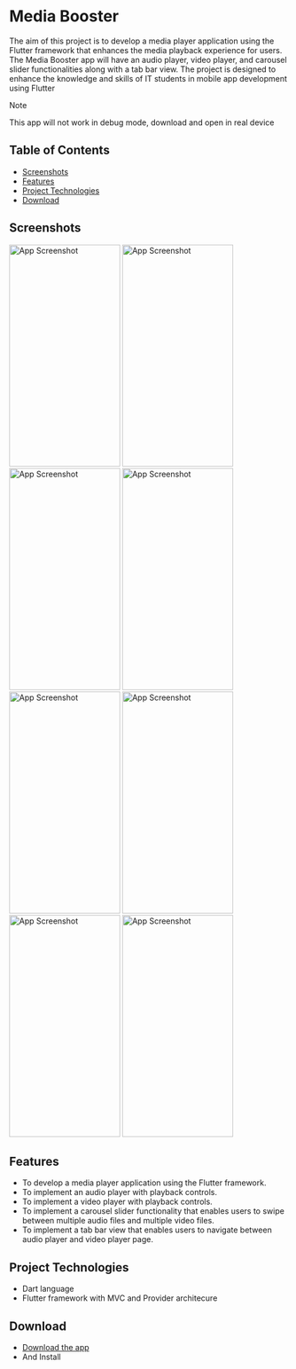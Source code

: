 # Media Booster

The aim of this project is to develop a media player application using the Flutter framework that
enhances the media playback experience for users. The Media Booster app will have an audio
player, video player, and carousel slider functionalities along with a tab bar view. The project is
designed to enhance the knowledge and skills of IT students in mobile app development using
Flutter

> [!NOTE]
> This app will not work in debug mode, download and open in real device

## Table of Contents
- [Screenshots](#screenshots)
- [Features](#features)
- [Project Technologies](#project-technologies)
- [Download](#download)

## Screenshots
<img src="https://github.com/user-attachments/assets/6f26f802-f55e-48ae-bf0f-d0cad952506f" alt="App Screenshot" width="200" height="400"/>
<img src="https://github.com/user-attachments/assets/18227266-3cfb-4e93-a181-3fc8379dc279" alt="App Screenshot" width="200" height="400"/>
<img src="https://github.com/user-attachments/assets/ab238939-79ae-4bcf-bb7d-07169fad881c" alt="App Screenshot" width="200" height="400"/>
<img src="https://github.com/user-attachments/assets/9f47db00-b607-492e-a6d6-35d7b457dab5" alt="App Screenshot" width="200" height="400"/>
<img src="https://github.com/user-attachments/assets/0568f10a-df83-4a7f-b44d-ffd222d9c4ef" alt="App Screenshot" width="200" height="400"/>
<img src="https://github.com/user-attachments/assets/2e14f2f3-bdbf-4340-bd8d-db3afcfe180d" alt="App Screenshot" width="200" height="400"/>
<img src="https://github.com/user-attachments/assets/52f8ca95-173f-4e06-819a-a23143477728" alt="App Screenshot" width="200" height="400"/>
<img src="https://github.com/user-attachments/assets/f5dbbcf3-b7b0-4877-9895-3b2bcb8c05d5" alt="App Screenshot" width="200" height="400"/>


## Features
- To develop a media player application using the Flutter framework.
- To implement an audio player with playback controls.
- To implement a video player with playback controls.
- To implement a carousel slider functionality that enables users to swipe between multiple audio files and multiple video files.
- To implement a tab bar view that enables users to navigate between audio player and video player page.

## Project Technologies
- Dart language
- Flutter framework with MVC and Provider architecure

## Download
- [Download the app](https://drive.google.com/file/d/15-PwHN2mbiTonsQSXR2BpunA0CuI-rux/view?usp=sharing)
- And Install